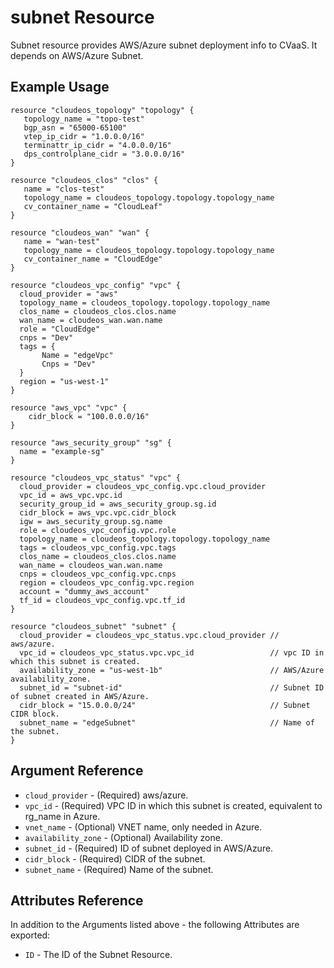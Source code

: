 # subnet Resource

Subnet resource provides AWS/Azure subnet deployment info to CVaaS. It depends
on AWS/Azure Subnet.

## Example Usage

```hcl
resource "cloudeos_topology" "topology" {
   topology_name = "topo-test"
   bgp_asn = "65000-65100"
   vtep_ip_cidr = "1.0.0.0/16"
   terminattr_ip_cidr = "4.0.0.0/16"
   dps_controlplane_cidr = "3.0.0.0/16"
}

resource "cloudeos_clos" "clos" {
   name = "clos-test"
   topology_name = cloudeos_topology.topology.topology_name
   cv_container_name = "CloudLeaf"
}

resource "cloudeos_wan" "wan" {
   name = "wan-test"
   topology_name = cloudeos_topology.topology.topology_name
   cv_container_name = "CloudEdge"
}

resource "cloudeos_vpc_config" "vpc" {
  cloud_provider = "aws"
  topology_name = cloudeos_topology.topology.topology_name
  clos_name = cloudeos_clos.clos.name
  wan_name = cloudeos_wan.wan.name
  role = "CloudEdge"
  cnps = "Dev"
  tags = {
       Name = "edgeVpc"
       Cnps = "Dev"
  }
  region = "us-west-1"
}

resource "aws_vpc" "vpc" {
    cidr_block = "100.0.0.0/16"
}

resource "aws_security_group" "sg" {
  name = "example-sg"
}

resource "cloudeos_vpc_status" "vpc" {
  cloud_provider = cloudeos_vpc_config.vpc.cloud_provider
  vpc_id = aws_vpc.vpc.id
  security_group_id = aws_security_group.sg.id
  cidr_block = aws_vpc.vpc.cidr_block
  igw = aws_security_group.sg.name
  role = cloudeos_vpc_config.vpc.role
  topology_name = cloudeos_topology.topology.topology_name
  tags = cloudeos_vpc_config.vpc.tags
  clos_name = cloudeos_clos.clos.name
  wan_name = cloudeos_wan.wan.name
  cnps = cloudeos_vpc_config.vpc.cnps
  region = cloudeos_vpc_config.vpc.region
  account = "dummy_aws_account"
  tf_id = cloudeos_vpc_config.vpc.tf_id
}

resource "cloudeos_subnet" "subnet" {
  cloud_provider = cloudeos_vpc_status.vpc.cloud_provider // aws/azure.
  vpc_id = cloudeos_vpc_status.vpc.vpc_id                 // vpc ID in which this subnet is created.
  availability_zone = "us-west-1b"                        // AWS/Azure availability_zone.
  subnet_id = "subnet-id"                                 // Subnet ID of subnet created in AWS/Azure.
  cidr_block = "15.0.0.0/24"                              // Subnet CIDR block.
  subnet_name = "edgeSubnet"                              // Name of the subnet.
}
```

## Argument Reference

* `cloud_provider` - (Required) aws/azure.
* `vpc_id` - (Required) VPC ID in which this subnet is created, equivalent to rg_name in Azure.
* `vnet_name` - (Optional) VNET name, only needed in Azure.
* `availability_zone` - (Optional) Availability zone.
* `subnet_id` - (Required) ID of subnet deployed in AWS/Azure.
* `cidr_block` - (Required) CIDR of the subnet.
* `subnet_name` - (Required) Name of the subnet.

## Attributes Reference

In addition to the Arguments listed above - the following Attributes are exported:

* `ID` - The ID of the Subnet Resource.